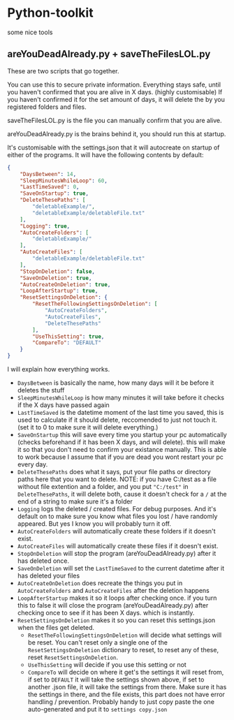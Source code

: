 # Python-toolkit
some nice tools


## areYouDeadAlready.py + saveTheFilesLOL.py

These are two scripts that go together.

You can use this to secure private information. Everything stays safe, until you haven't confirmed that you are alive in X days. (highly customisable) If you haven't confirmed it for the set amount of days, it will delete the by you registered folders and files.

saveTheFilesLOL.py is the file you can manually confirm that you are alive.

areYouDeadAlready.py is the brains behind it, you should run this at startup.

It's customisable with the settings.json that it will autocreate on startup of either of the programs. It will have the following contents by default:

```JSON
{
    "DaysBetween": 14,
    "SleepMinutesWhileLoop": 60,
    "LastTimeSaved": 0,
    "SaveOnStartup": true,
    "DeleteThesePaths": [
        "deletableExample/",
        "deletableExample/deletableFile.txt"
    ],
    "Logging": true,
    "AutoCreateFolders": [
        "deletableExample/"
    ],
    "AutoCreateFiles": [
        "deletableExample/deletableFile.txt"
    ],
    "StopOnDeletion": false,
    "SaveOnDeletion": true,
    "AutoCreateOnDeletion": true,
    "LoopAfterStartup": true,
    "ResetSettingsOnDeletion": {
        "ResetTheFollowingSettingsOnDeletion": [
            "AutoCreateFolders",
            "AutoCreateFiles",
            "DeleteThesePaths"
        ],
        "UseThisSetting": true,
        "CompareTo": "DEFAULT"
    }
}
```
I will explain how everything works.

- `DaysBetween` is basically the name, how many days will it be before it deletes the stuff
- `SleepMinutesWhileLoop` is how many minutes it will take before it checks if the X days have passed again
- `LastTimeSaved` is the datetime moment of the last time you saved, this is used to calculate if it should delete, reccomended to just not touch it. (set it to 0 to make sure it will delete everything.)
- `SaveOnStartup` this will save every time you startup your pc automatically (checks beforehand if it has been X days, and will delete). this will make it so that you don't need to confirm your existance manually. This is able to work because I assume that if you are dead you wont restart your pc every day.
- `DeleteThesePaths` does what it says, put your file paths or directory paths here that you want to delete. NOTE: if you have C:/test as a file without file extention and a folder, and you put `"C:/test"` in `DeleteThesePaths`, it will delete both, cause it doesn't check for a `/` at the end of a string to make sure it's a folder
- `Logging` logs the deleted / created files. For debug purposes. And it's default on to make sure you know what files you lost / have randomly appeared. But yes I know you will probably turn it off.
- `AutoCreateFolders` will automatically create these folders if it doesn't exist.
- `AutoCreateFiles` will automatically create these files if it doesn't exist.
- `StopOnDeletion` will stop the program (areYouDeadAlready.py) after it has deleted once.
- `SaveOnDeletion` will set the `LastTimeSaved` to the current datetime after it has deleted your files
- `AutoCreateOnDeletion` does recreate the things you put in `AutoCreateFolders` and `AutoCreateFiles` after the deletion happens
- `LoopAfterStartup` makes it so it loops after checking once. if you turn this to false it will close the program (areYouDeadAlready.py) after checking once to see if it has been X days. which is instantly.
- `ResetSettingsOnDeletion` makes it so you can reset this settings.json when the files get deleted.
    - `ResetTheFollowingSettingsOnDeletion` will decide what settings will be reset. You can't reset only a single one of the `ResetSettingsOnDeletion` dictionary to reset, to reset any of these, reset `ResetSettingsOnDeletion`.
    - `UseThisSetting` will decide if you use this setting or not
    - `CompareTo` will decide on where it get's the settings it will reset from, if set to `DEFAULT` it will take the settings shown above, if set to another .json file, it will take the settings from there. Make sure it has the settings in there, and the file exists, this part does not have error handling / prevention. Probably handy to just copy paste the one auto-generated and put it to `settings copy.json`
